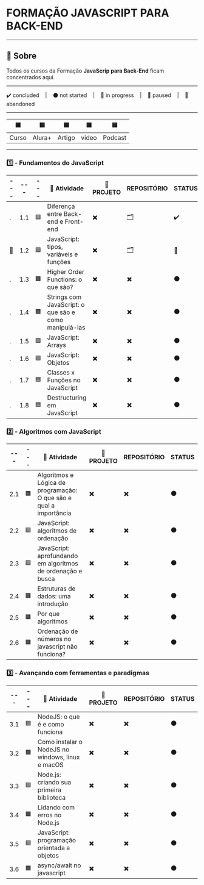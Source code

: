 # FORMAÇÃO JAVASCRIPT PARA BACK-END

---

## 📌 Sobre
  Todos os cursos da Formação **JavaScrip para Back-End** ficam concentrados aqui.

---

<p>
  ✔️ concluded &nbsp;&nbsp;&nbsp;|&nbsp;&nbsp;&nbsp;
  ⚫ not started &nbsp;&nbsp;&nbsp;|&nbsp;&nbsp;&nbsp;
  🔵 in progress &nbsp;&nbsp;&nbsp;|&nbsp;&nbsp;&nbsp;
  🔶 paused &nbsp;&nbsp;&nbsp;|&nbsp;&nbsp;&nbsp;
  🔴 abandoned 
</p>

---
| 🟪 | 🟦 | 🟫 | 🟥 | 🟨 |
| --- | --- | --- | --- | --- |
| Curso | Alura+ | Artigo | video | Podcast |

---

### 1️⃣ - Fundamentos do JavaScript

| --- | --- | --- | 📘 Atividade | 🔗 PROJETO | REPOSITÓRIO | STATUS |
| --- | --- | --- | --- | --- | --- | --- |
| . | 1.1 | 🟥 | Diferença entre Back-end e Front-end | ✖️ | [🗂️](./diferencaBackendFrontend/) | ✔️ |
| 🚩 | 1.2 | 🟪 | JavaScript: tipos, variáveis e funções | ✖️ | [🗂️](./TiposVariaveisFuncoes/) | 🔵 |
| . | 1.3 | 🟫 | Higher Order Functions: o que são? | ✖️ | ✖️ | ⚫ |
| . | 1.4 | 🟫 | Strings com JavaScript: o que são e como manipulá-las | ✖️ | ✖️ | ⚫ |
| . | 1.5 | 🟪 | JavaScript: Arrays | ✖️ | ✖️ | ⚫ |
| . | 1.6 | 🟪 | JavaScript: Objetos | ✖️ | ✖️ | ⚫ |
| . | 1.7 | 🟦 | Classes x Funções no JavaScript | ✖️ | ✖️ | ⚫ |
| . | 1.8 | 🟦 | Destructuring em JavaScript | ✖️ | ✖️ | ⚫ |



### 2️⃣ - Algoritmos com JavaScript

| --- | --- | 📘 Atividade | 🔗 PROJETO | REPOSITÓRIO | STATUS |
| --- | --- | --- | --- | --- | --- |
| 2.1 | 🟫 | Algoritmos e Lógica de programação: O que são e qual a importância | ✖️ | ✖️ | ⚫ |
| 2.2 | 🟪 | JavaScript: algoritmos de ordenação | ✖️ | ✖️ | ⚫ |
| 2.3 | 🟪 | JavaScript: aprofundando em algoritmos de ordenação e busca  | ✖️ | ✖️ | ⚫ |
| 2.4 | 🟫 | Estruturas de dados: uma introdução | ✖️ | ✖️ | ⚫ |
| 2.5 | 🟫 | Por que algoritmos | ✖️ | ✖️ | ⚫ |
| 2.6 | 🟫 | Ordenação de números no javascript não funciona? | ✖️ | ✖️ | ⚫ |


### 3️⃣ - Avançando com ferramentas e paradigmas

| --- | --- | 📘 Atividade | 🔗 PROJETO | REPOSITÓRIO | STATUS |
| --- | --- | --- | --- | --- | --- |
| 3.1 | 🟦 | NodeJS: o que é e como funciona | ✖️ | ✖️ | ⚫ |
| 3.2 | 🟫 | Como instalar o NodeJS no windows, linux e macOS | ✖️ | ✖️ | ⚫ |
| 3.3 | 🟪 | Node.js: criando sua primeira biblioteca | ✖️ | ✖️ | ⚫ |
| 3.4 | 🟫 | Lidando com erros no Node.js | ✖️ | ✖️ | ⚫ |
| 3.5 | 🟪 | JavaScript: programação orientada a objetos | ✖️ | ✖️ | ⚫ |
| 3.6 | 🟫 | async/await no javascript | ✖️ | ✖️ | ⚫ |

